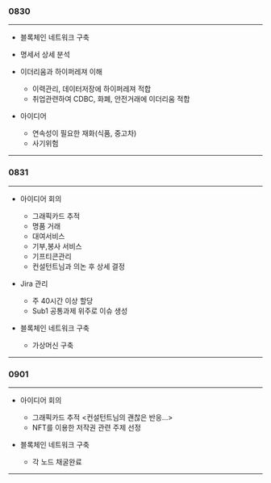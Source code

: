 
### 0830
-------------------------------------
- 블록체인 네트워크 구축
 - 명세서 상세 분석

- 이더리움과 하이퍼레져 이해
   - 이력관리, 데이터저장에 하이퍼레져 적합
   - 취업관련하여 CDBC, 화폐, 안전거래에 이더리움 적합


- 아이디어
   - 연속성이 필요한 재화(식품, 중고차)
   - 사기위험
-------------------------------------

### 0831
-------------------------------------
- 아이디어 회의
  - 그래픽카드 추적
  - 명품 거래
  - 대여서비스
  - 기부,봉사 서비스
  - 기프티콘관리
  - 컨설턴트님과 의논 후 상세 결정

- Jira 관리
  - 주 40시간 이상 할당
  - Sub1 공통과제 위주로 이슈 생성

- 블록체인 네트워크 구축
  - 가상머신 구축
-------------------------------------

### 0901
-------------------------------------
- 아이디어 회의
  - 그래픽카드 추적 <컨설턴트님의 괜찮은 반응...>
  - NFT를 이용한 저작권 관련 주제 선정

- 블록체인 네트워크 구축
  - 각 노드 채굴완료
-------------------------------------
